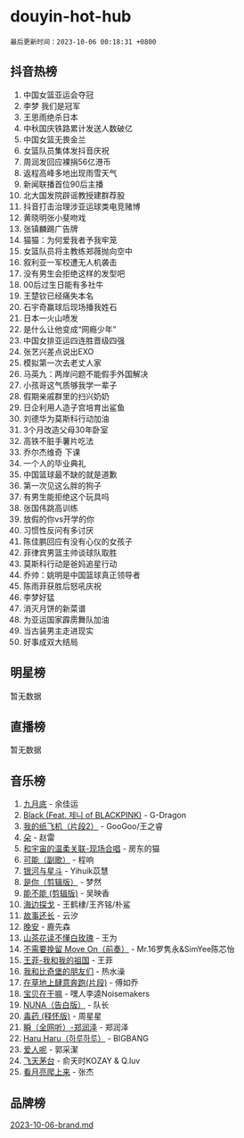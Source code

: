 # douyin-hot-hub

`最后更新时间：2023-10-06 00:18:31 +0800`

## 抖音热榜

1. 中国女篮亚运会夺冠
1. 李梦 我们是冠军
1. 王思雨绝杀日本
1. 中秋国庆铁路累计发送人数破亿
1. 中国女篮无畏金兰
1. 女篮队员集体发抖音庆祝
1. 周润发回应裸捐56亿港币
1. 返程高峰多地出现雨雪天气
1. 新闻联播首位90后主播
1. 北大国发院辟谣教授建群荐股
1. 抖音打击治理涉亚运球类电竞赌博
1. 黄晓明张小斐吻戏
1. 张镇麟踢广告牌
1. 猫猫：为何爱我者予我牢笼
1. 女篮队员将主教练郑薇抛向空中
1. 叙利亚一军校遭无人机袭击
1. 没有男生会拒绝这样的发型吧
1. 00后过生日能有多社牛
1. 王楚钦已经痛失本名
1. 石宇奇赢球后现场播我姓石
1. 日本一火山喷发
1. 是什么让他变成“网瘾少年”
1. 中国女排亚运四连胜晋级四强
1. 张艺兴差点说出EXO
1. 模拟第一次去老丈人家
1. 马英九：两岸问题不能假手外国解决
1. 小孩哥这气质够我学一辈子
1. 假期亲戚群里的扫兴奶奶
1. 日企利用人造子宫培育出鲨鱼
1. 刘德华为莫斯科行动加油
1. 3个月改造父母30年卧室
1. 高铁不脏手薯片吃法
1. 乔尔杰维奇 下课
1. 一个人的毕业典礼
1. 中国篮球最不缺的就是道歉
1. 第一次见这么胖的狗子
1. 有男生能拒绝这个玩具吗
1. 张国伟跳高训练
1. 放假的你vs开学的你
1. 习惯性反问有多讨厌
1. 陈佳鹏回应有没有心仪的女孩子
1. 菲律宾男篮主帅谈球队取胜
1. 莫斯科行动是爸妈追星行动
1. 乔帅：姚明是中国篮球真正领导者
1. 陈雨菲获胜后怒吼庆祝
1. 李梦好猛
1. 消灭月饼的新菜谱
1. 为亚运国家霹雳舞队加油
1. 当古装男主走进现实
1. 好事成双大结局

## 明星榜

暂无数据

## 直播榜

暂无数据

## 音乐榜

1. [九月底](https://sf6-cdn-tos.douyinstatic.com/obj/tos-cn-ve-2774/oMfewG4PDTFhF8iz3OGQ7ABH5i6fCgnMaoCbzZ) - 余佳运
1. [Black (Feat. 제니 of BLACKPINK)](https://sf3-cdn-tos.douyinstatic.com/obj/tos-cn-ve-2774/2eb92e2debbe4fe0a552bc099aef7f28) - G-Dragon
1. [我的纸飞机（片段2）](https://sf6-cdn-tos.douyinstatic.com/obj/tos-cn-ve-2774/oM2ZrKcg2CD5AeRB2gkeXOFB1IxAGJdZPazYHf) - GooGoo/王之睿
1. [朵](https://sf6-cdn-tos.douyinstatic.com/obj/tos-cn-ve-2774/932f5bdfcd7c47b880525e92ab8a4999) - 赵雷
1. [和宇宙的温柔关联-现场合唱](https://sf3-cdn-tos.douyinstatic.com/obj/tos-cn-ve-2774/o0hONGDYQBgk0e5bqDeQOonVmncA6tC2nBwZLT) - 房东的猫
1. [可能（副歌）](https://sf3-cdn-tos.douyinstatic.com/obj/tos-cn-ve-2774/cde1731888894259b333569393c2fb51) - 程响
1. [银河与星斗](https://sf3-cdn-tos.douyinstatic.com/obj/tos-cn-ve-2774/3cc0bf5f0ef140f7b6743a631bcf3c58) - Yihuik苡慧
1. [是你（剪辑版）](https://sf6-cdn-tos.douyinstatic.com/obj/tos-cn-ve-2774/46019dae783c4c969944217fe1cfafc4) - 梦然
1. [能不能 (剪辑版)](https://sf3-cdn-tos.douyinstatic.com/obj/tos-cn-ve-2774/fc4a6c45b4a34277ba4088e1d7fdff98) - 吴映香
1. [海边探戈](https://sf3-cdn-tos.douyinstatic.com/obj/tos-cn-ve-2774/os9gE0VQCGqt6VQkZDyBBYvfSDY0QFe3vVmubn) - 王鹤棣/王齐铭/朴鲨
1. [故事还长](https://sf6-cdn-tos.douyinstatic.com/obj/tos-cn-ve-2774/30a26758c8594f0ab81ac675c33ee2c5) - 云汐
1. [晚安](https://sf3-cdn-tos.douyinstatic.com/obj/tos-cn-ve-2774/a724c5e224464218839820f4e4fd632f) - 鹿先森
1. [山茶花读不懂白玫瑰](https://sf6-cdn-tos.douyinstatic.com/obj/tos-cn-ve-2774/osfn8B7DktrRHEPJgPCfDbw7QDQEkwC16BxZg9) - 王为
1. [不需要挽留 Move On（前奏）](https://sf3-cdn-tos.douyinstatic.com/obj/tos-cn-ve-2774/ooCBhgCCkF4nExzQL9WZSUbitfA8IsDkgQIYhe) - Mr.16罗隽永&SimYee陈芯怡
1. [王菲-我和我的祖国](https://sf3-cdn-tos.douyinstatic.com/obj/tos-cn-ve-2774/3ef0f373017541e18566595c96123cab) - 王菲
1. [我和比奇堡的朋友们](https://sf6-cdn-tos.douyinstatic.com/obj/tos-cn-ve-2774/f0505db981ea4a6d91453a15924a82aa) - 热水澡
1. [在草地上肆意奔跑(片段)](https://sf6-cdn-tos.douyinstatic.com/obj/tos-cn-ve-2774/8831d494742f45dabdfa8adb8b817259) - 傅如乔
1. [宝贝在干嘛](https://sf6-cdn-tos.douyinstatic.com/obj/tos-cn-ve-2774/okW4hBCfJI5B2ZEgTCtikhMW7IafzNrBQIYkpJ) - 嘿人李逵Noisemakers
1. [NUNA（告白版）](https://sf3-cdn-tos.douyinstatic.com/obj/tos-cn-ve-2774/a65828cbd8ce41a78a430a58b49f4feb) - 队长
1. [毒药 (释怀版)](https://sf3-cdn-tos.douyinstatic.com/obj/tos-cn-ve-2774/oYILMEAzspdZBIzy4frJNB8ZHPHWAhiwowd4Ad) - 周星星
1. [瞬（全网听）-郑润泽](https://sf3-cdn-tos.douyinstatic.com/obj/tos-cn-ve-2774/o4Vb9eJZClCZTnRQYy0BRSeHGrDtrkrQgIBvQt) - 郑润泽
1. [Haru Haru（하루하루）](https://sf6-cdn-tos.douyinstatic.com/obj/tos-cn-ve-2774/940c04aa98154ee7bdbaaa2ad9f28aec) - BIGBANG
1. [爱人呢](https://sf6-cdn-tos.douyinstatic.com/obj/tos-cn-ve-2774/2041dc10f3c442f1992b439a00eaf2ba) - 郭采潔
1. [飞天茅台](https://sf3-cdn-tos.douyinstatic.com/obj/tos-cn-ve-2774/o4GhTV5kIuMWmC2Ai1WzNglssgBfQaqQCSLxUU) - 俞天时KOZAY & Q.luv
1. [看月亮爬上来](https://sf6-cdn-tos.douyinstatic.com/obj/tos-cn-ve-2774/356c324112764016b25295e535f2daf0) - 张杰

## 品牌榜

[2023-10-06-brand.md](2023-10-06-brand.md)
